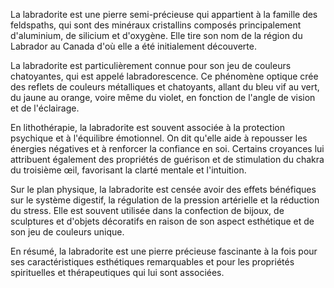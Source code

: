 La labradorite est une pierre semi-précieuse qui appartient à la famille des feldspaths, qui sont des minéraux cristallins composés principalement d'aluminium, de silicium et d'oxygène. Elle tire son nom de la région du Labrador au Canada d'où elle a été initialement découverte. 

La labradorite est particulièrement connue pour son jeu de couleurs chatoyantes, qui est appelé labradorescence. Ce phénomène optique crée des reflets de couleurs métalliques et chatoyants, allant du bleu vif au vert, du jaune au orange, voire même du violet, en fonction de l'angle de vision et de l'éclairage. 

En lithothérapie, la labradorite est souvent associée à la protection psychique et à l'équilibre émotionnel. On dit qu'elle aide à repousser les énergies négatives et à renforcer la confiance en soi. Certains croyances lui attribuent également des propriétés de guérison et de stimulation du chakra du troisième œil, favorisant la clarté mentale et l'intuition.

Sur le plan physique, la labradorite est censée avoir des effets bénéfiques sur le système digestif, la régulation de la pression artérielle et la réduction du stress. Elle est souvent utilisée dans la confection de bijoux, de sculptures et d'objets décoratifs en raison de son aspect esthétique et de son jeu de couleurs unique.

En résumé, la labradorite est une pierre précieuse fascinante à la fois pour ses caractéristiques esthétiques remarquables et pour les propriétés spirituelles et thérapeutiques qui lui sont associées.